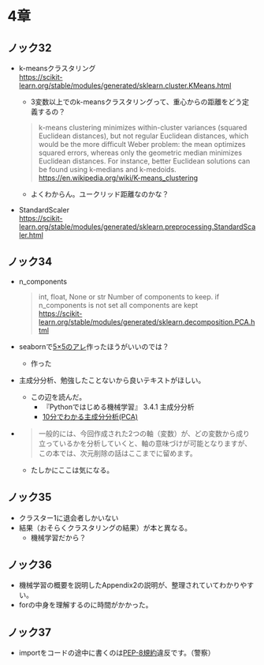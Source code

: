 # 4章

## ノック32

* k-meansクラスタリング  
    https://scikit-learn.org/stable/modules/generated/sklearn.cluster.KMeans.html
    - 3変数以上でのk-meansクラスタリングって、重心からの距離をどう定義するの？
    > k-means clustering minimizes within-cluster variances (squared Euclidean distances), but not regular Euclidean distances, which would be the more difficult Weber problem: the mean optimizes squared errors, whereas only the geometric median minimizes Euclidean distances. For instance, better Euclidean solutions can be found using k-medians and k-medoids.  
    > https://en.wikipedia.org/wiki/K-means_clustering
    -  よくわからん。ユークリッド距離なのかな？


* StandardScaler  
https://scikit-learn.org/stable/modules/generated/sklearn.preprocessing.StandardScaler.html


## ノック34

* n_components
    > int, float, None or str
    > Number of components to keep. if n_components is not set all components are kept  
    https://scikit-learn.org/stable/modules/generated/sklearn.decomposition.PCA.html

* seabornで[5×5のアレ](https://qiita.com/HiromuMasuda0228/items/babdfa175815fb3e3a94#%E5%B7%A8%E5%A4%A7%E3%81%AA%E3%83%87%E3%83%BC%E3%82%BF%E3%82%BB%E3%83%83%E3%83%88%E3%81%8B%E3%82%89%E5%8A%B9%E7%8E%87%E3%82%88%E3%81%8F%E3%82%A4%E3%83%B3%E3%82%B5%E3%82%A4%E3%83%88%E3%82%92%E5%BE%97%E3%82%8B)作ったほうがいいのでは？
    - 作った

* 主成分分析、勉強したことないから良いテキストがほしい。
    + この辺を読んだ。
        * 『Pythonではじめる機械学習』 3.4.1 主成分分析
        * [10分でわかる主成分分析(PCA)](https://www.slideshare.net/takanoriogata1121/10pca-49324044)

* > 一般的には、今回作成された2つの軸（変数）が、どの変数から成り立っているかを分析していくと、軸の意味づけが可能となりますが、この本では、次元削除の話はここまでに留めます。
    + たしかにここは気になる。


## ノック35

* クラスター1に退会者しかいない
* 結果（おそらくクラスタリングの結果）が本と異なる。
    + 機械学習だから？

## ノック36

* 機械学習の概要を説明したAppendix2の説明が、整理されていてわかりやすい。
* forの中身を理解するのに時間がかかった。


## ノック37

* importをコードの途中に書くのは[PEP-8規約](https://www.python.org/dev/peps/pep-0008/#imports)違反です。（警察）